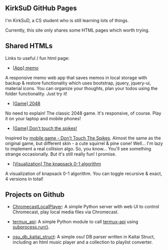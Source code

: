 ## KirkSuD GitHub Pages

I'm KirkSuD, a CS student who is still learning lots of things.

Currently, this site only shares some HTML pages which worth trying.

## Shared HTMLs

Links to useful / fun html page:

* [[App] memo](https://kirksud.github.io/share/memo.html)

A responsive memo web app that saves memos in local storage
with backup & restore functionality
which uses bootstrap, jquery, jquery-ui, material icons.
You can organize your thoughts, plan your todos using the folder functionality.
Just try it!

* [[Game] 2048](https://kirksud.github.io/share/2048.html)

No need to explain! The classic 2048 game. It's responsive, of course.
Play it on your laptop and mobile phones!

* [[Game] Don't touch the spikes!](https://kirksud.github.io/share/dtts.html)

Inspired by [mobile game - Don't Touch The Spikes](https://play.google.com/store/apps/details?id=com.ketchapp.donttouchthespikes&hl=zh_TW).
Almost the same as the original game, but different skin - a cute squirrel & pine cone!
Well... I'm lazy to implement a real collision algo.
So, you know... You'll see something strange occasionally.
But it's still really fun! I promise.

* [[Visualization] The knapsack 0-1 algorithm](https://kirksud.github.io/share/knapsack.html)

A visualization of knapsack 0-1 algorithm.
You can toggle recursive & exact, 4 versions in total!

## Projects on Github

* [ChromecastLocalPlayer](https://github.com/KirkSuD/ChromecastLocalPlayer): A simple Python server with web UI to control Chromecast, play local media files via Chromecast.

* [termux_api](https://github.com/KirkSuD/termux_api): A simple Python module to call [termux-api](https://wiki.termux.com/wiki/Termux:API) using [subprocess.run()](https://docs.python.org/3.7/library/subprocess.html#subprocess.run).

* [osu_db_kaitai_struct](https://github.com/KirkSuD/osu_db_kaitai_struct): A simple osu! DB parser written in Kaitai Struct, including an html music player and a collection to playlist converter.
